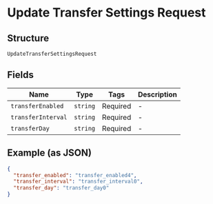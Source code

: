 
# Update Transfer Settings Request

## Structure

`UpdateTransferSettingsRequest`

## Fields

| Name | Type | Tags | Description |
|  --- | --- | --- | --- |
| `transferEnabled` | `string` | Required | - |
| `transferInterval` | `string` | Required | - |
| `transferDay` | `string` | Required | - |

## Example (as JSON)

```json
{
  "transfer_enabled": "transfer_enabled4",
  "transfer_interval": "transfer_interval0",
  "transfer_day": "transfer_day0"
}
```

